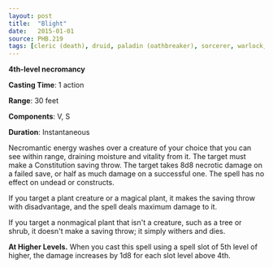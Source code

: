 ```yaml
---
layout: post
title:  "Blight"
date:   2015-01-01
source: PHB.219
tags: [cleric (death), druid, paladin (oathbreaker), sorcerer, warlock, wizard, level4, necromancy]
---
```


**4th-level necromancy**

**Casting Time**: 1 action

**Range**: 30 feet

**Components**: V, S

**Duration**: Instantaneous

Necromantic energy washes over a creature of your choice that you can see within range, draining moisture and vitality from it. The target must make a Constitution saving throw. The target takes 8d8 necrotic damage on a failed save, or half as much damage on a successful one. The spell has no effect on undead or constructs.

If you target a plant creature or a magical plant, it makes the saving throw with disadvantage, and the spell deals maximum damage to it.

If you target a nonmagical plant that isn't a creature, such as a tree or shrub, it doesn't make a saving throw; it simply withers and dies.

**At Higher Levels.** When you cast this spell using a spell slot of 5th level of higher, the damage increases by 1d8 for each slot level above 4th.
